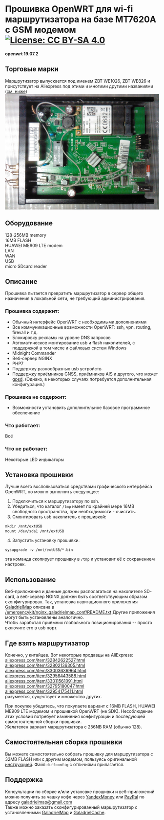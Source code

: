 # Прошивка OpenWRT для wi-fi маршрутизатора на базе MT7620A с GSM модемом[![License: CC BY-SA 4.0](https://img.shields.io/badge/License-CC%20BY--SA%204.0-lightgrey.svg)](https://creativecommons.org/licenses/by-sa/4.0/)
**openwrt 19.07.2**

## Торговые марки
Маршрутизатор выпускается под именем ZBT WE1026, ZBT WE826 и присутствует на Aliexpress под этими и многими другими названиями ([см. ниже](#how-to-buy))  
![hardware](img/IMG_20190309_020856_1600x1200.jpg)   

## Оборудование
128-256MB memory  
16MB FLASH  
HUAWEI ME909 LTE modem  
LAN  
WAN  
USB  
micro SDcard reader

## Описание
Прошивка пытается превратить маршрутизатор в сервер общего назначения в локальной сети, не требующий администрирования.

### Прошивка содержит:  
* Обычный интерфейс OpenWRT с необходимыми дополнениями
* Все коммуникационные возможности OpenWRT: ssh, vpn, routing, firevall и т.д.
* Блокировку рекламы на уровне DNS запросов
* Автоматическое монтирование usb и flash накопителей, с поддержкой в том числе и файловых систем Windows
* Midnight Commander
* Веб-сервер NGINX
* PHP7
* Поддержку разнообразных usb устройств
* Поддержку приёмников GNSS, приёмников AIS и другого, что может [gpsd](https://gpsd.io/). (Однако, в некоторых случаях потребуется дополнительная конфигурация.)

### Прошивка не содержит:
* Возможности установить дополнительное базовое программное обеспечение

### Что работает:
Всё

### Что не работает:
Некоторые LED индикаторы

## Установка прошивки
Лучше всего воспользоваться средствами графического интерфейса OpenWRT, но можно выполнить следующее:  

1. Подключиться к маршрутизатору по ssh.
2. Убедиться, что каталог `/tmp` имеет по крайней мере 16MB свободного пространства, при необходимости - очистить.
3. Смонтировать usb накопитель с прошивкой:  
```
mkdir /mnt/extUSB
mount /dev/sda1 /mnt/extUSB
```
4. Запустить установку прошивки:
```
sysupgrade -v /mnt/extUSB/*.bin
```
эта команда скопирует прошивку в `/tmp` и установит её с сохранением настроек.

## Использование
Веб-приложения и данные должны располагаться на накопителе SD-card, а веб-сервер NGINX должен быть соответствующим образом сконфигурирован. Так, установка навигационного приложения [GaladrielMap](http://galadrielmap.hs-yachten.at/) описана в [/emergencykit/nginx_galadrielmap_conf/README.txt](https://github.com/VladimirKalachikhin/Galadriel-map/tree/master/emergencykit) Другие приложения могут быть установлены аналогично.  
Чтобы заработал приёмник глобального позиционирования -- просто включите его в usb порт.

## Где взять маршрутизатор
Конечно, у китайцев. Вот некоторые продавцы на AliExpress:  
[aliexpress.com/item/32842622527.html](https://www.aliexpress.com/item/32842622527.html)  
[aliexpress.com/item/32802136305.html](https://www.aliexpress.com/item/32802136305.html)  
[aliexpress.com/item/33003636964.html](https://www.aliexpress.com/item/33003636964.html)  
[aliexpress.com/item/32956443588.html](https://www.aliexpress.com/item/32956443588.html)  
[aliexpress.com/item/33011561091.html](https://www.aliexpress.com/item/33011561091.html)  
[aliexpress.com/item/32795180047.html](https://www.aliexpress.com/item/32795180047.html)  
[aliexpress.com/item/32954175411.html](https://www.aliexpress.com/item/32954175411.html)  
разумеется, существует и множество других.  

При покупке убедитесь, что покупаете вариант с 16MB FLASH, HUAWEI ME909 LTE модемом и прошивкой OpenWRT (не SDK). Несоблюдение этих условий потребует изменения конфигурации и последующей самостоятельной сборки прошивки.  
Желателен вариант маршрутизатора с 256NB RAM (обычно 128).

## Самостоятельная сборка прошивки
Вы можете самостоятельно собрать прошивку для маршрутизатора с 32MB FLASH или с другим модемом, пользуясь оригинальной [инструкцией](https://openwrt.org/docs/guide-developer/build-system/start). Файл `diffconfig` с отличиями прилагается.

## Поддержка
Консультации по сборке и/или установке прошивки и веб-приложений можно получить за чашку кофе через [YandexMoney](https://yasobe.ru/na/galadrielmap) или [PayPal](https://paypal.me/VladimirKalachikhin) по адресу [galadrielmap@gmail.com](mailto:galadrielmap@gmail.com)  
Также можно заказать сконфигурированный маршрутизатор с установленными [GaladrielMap](https://github.com/VladimirKalachikhin/Galadriel-map) и [GaladrielCache](https://github.com/VladimirKalachikhin/Galadriel-cache).